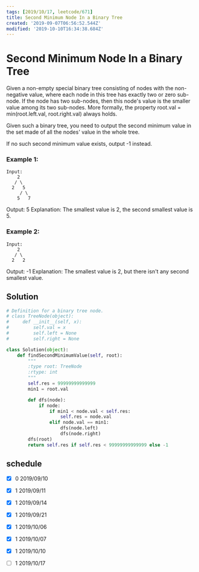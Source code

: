 ```yaml
---
tags: [2019/10/17, leetcode/671]
title: Second Minimum Node In a Binary Tree
created: '2019-09-07T06:56:52.544Z'
modified: '2019-10-10T16:34:38.684Z'
---
```


# Second Minimum Node In a Binary Tree

Given a non-empty special binary tree consisting of nodes with the non-negative value, where each node in this tree has exactly two or zero sub-node. If the node has two sub-nodes, then this node's value is the smaller value among its two sub-nodes. More formally, the property root.val = min(root.left.val, root.right.val) always holds.

Given such a binary tree, you need to output the second minimum value in the set made of all the nodes' value in the whole tree.

If no such second minimum value exists, output -1 instead.

### Example 1:

```
Input:
    2
   / \
  2   5
     / \
    5   7
```

Output: 5
Explanation: The smallest value is 2, the second smallest value is 5.


### Example 2:

```
Input:
    2
   / \
  2   2
```

Output: -1
Explanation: The smallest value is 2, but there isn't any second smallest value.

## Solution

```python
# Definition for a binary tree node.
# class TreeNode(object):
#     def __init__(self, x):
#         self.val = x
#         self.left = None
#         self.right = None

class Solution(object):
    def findSecondMinimumValue(self, root):
        """
        :type root: TreeNode
        :rtype: int
        """
        self.res = 99999999999999
        min1 = root.val

        def dfs(node):
            if node:
                if min1 < node.val < self.res:
                    self.res = node.val
                elif node.val == min1:
                    dfs(node.left)
                    dfs(node.right)
        dfs(root)
        return self.res if self.res < 99999999999999 else -1
```


## schedule

* [x] 0 2019/09/10
* [x] 1 2019/09/11
* [x] 1 2019/09/14
* [x] 1 2019/09/21
* [x] 1 2019/10/06
* [x] 1 2019/10/07
* [x] 1 2019/10/10
* [ ] 1 2019/10/17

